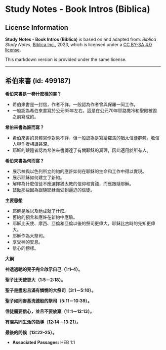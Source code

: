 # Study Notes - Book Intros (Biblica)

## License Information

**Study Notes - Book Intros (Biblica)** is based on and adapted from: _Biblica Study Notes_, [Biblica Inc.](https://www.biblica.com/), 2023, which is licensed under a [CC BY-SA 4.0 license](https://creativecommons.org/licenses/by-sa/4.0/legalcode.en).

This markdown version is provided under the same license.



--------------------------------

## 希伯來書 (id: 499187)

**希伯來書是一卷什麼樣的書？**

* 希伯來書是一封信，作者不詳。一般認為作者曾與保羅一同工作。
* 一般認為希伯來書寫於公元65年左右。這是在公元70年耶路撒冷和聖殿被毀之前寫成的。

**希伯來書為誰而寫？**

* 希伯來書的具體寫作對象不詳，但一般認為是寫給羅馬的猶太信徒群體。收信人與作者相識甚深。
* 耶穌的跟隨者認為希伯來書傳達了有關耶穌的真理，因此適用於所有人。

**希伯來書為何而寫？**

* 展示神與以色列所立的約的應許如何在耶穌的生命和工作中得以實現。
* 展示耶穌如何建立了新約。
* 解釋為什麼信徒不應選擇猶太教的信仰和實踐，而應跟隨耶穌。
* 鼓勵那些因為跟隨耶穌而受到逼迫的信徒。

**主要思想**

* 耶穌是誰以及祂成就了什麼。
* 舊約的預言和應許在新約中應驗。
* 耶穌比天使、摩西、亞倫和亞倫以後的祭司更偉大。耶穌比古時的先知更偉大。
* 耶穌作為大祭司。
* 享受神的安息。
* 信心的榜樣。

**大綱**

**神透過祂的兒子完全啟示自己（1:1–4）。**

**聖子比天使更大（1:5－2:18）。**

**聖子是盡忠且滿有憐憫的大祭司（3:1－5:10）。**

**聖子如同麥基洗德般的祭司（5:11－10:39）。**

**信徒需要信心，並且不要放棄（11:1－12:13）。**

**有關共同生活的指導（12:14－13:21）。**

**最後的問候（13:22–25）。**

* **Associated Passages:** HEB 1:1

